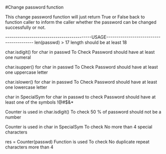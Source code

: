 #Change password function

This change password function will just return True or False back to function caller to inform the caller
whether the password can be changed successfully or not.

-------------------------------------------USAGE-----------------------------------------
len(passwd) > 17
length should be at least 18
          
          
char.isdigit() for char in passwd
To Check Password should have at least one numeral
          
char.isupper() for char in passwd
To Check Password should have at least one uppercase letter
          
char.islower() for char in passwd
To Check Password should have at least one lowercase letter
          
char in SpecialSym for char in passwd
to check Password should have at least one of the symbols !@#$&*

Counter is used in char.isdigit() 
To check 50 % of password should not be a number

Counter is used in char in SpecialSym
To check No more than 4 special characters

res = Counter(passwd) Function is used
To check No duplicate repeat characters more than 4